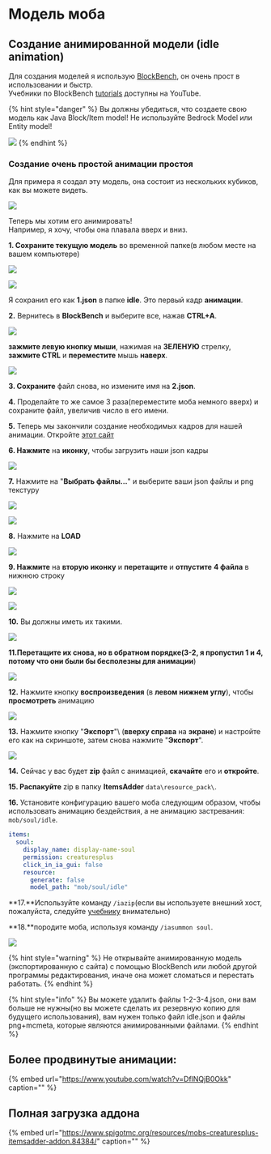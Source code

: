 # Модель моба

## Создание анимированной модели \(idle animation\)

Для создания моделей я использую [BlockBench](https://blockbench.net/), он очень прост в использовании и быстр.  
Учебники по BlockBench [tutorials](https://www.youtube.com/results?search_query=blockbench+tutorial) доступны на YouTube.

{% hint style="danger" %}
Вы должны убедиться, что создаете свою модель как Java Block/Item model! Не используйте Bedrock Model или Entity model!

![](../../../../../.gitbook/assets/immagine%20%2889%29%20%287%29.png)
{% endhint %}

### Создание очень простой анимации простоя

Для примера я создал эту модель, она состоит из нескольких кубиков, как вы можете видеть.

![](../../../../../.gitbook/assets/immagine%20%2857%29.png)

Теперь мы хотим его анимировать!  
Например, я хочу, чтобы она плавала вверх и вниз.

**1. Сохраните текущую модель** во временной папке\(в любом месте на вашем компьютере\)

![](../../../../../.gitbook/assets/immagine%20%2887%29.png)

![](../../../../../.gitbook/assets/immagine%20%2882%29.png)

Я сохранил его как **1.json** в папке **idle**. Это первый кадр **анимации**.

**2.** Вернитесь в **BlockBench** и выберите все, нажав **CTRL+A**.

![](../../../../../.gitbook/assets/immagine%20%2878%29.png)

**зажмите левую кнопку мыши**, нажимая на **ЗЕЛЕНУЮ** стрелку, **зажмите CTRL** и **переместите** мышь **наверх**.

![](../../../../../.gitbook/assets/immagine%20%2862%29.png)

**3. Сохраните** файл снова, но измените имя на **2.json**.

**4.** Проделайте то же самое 3 раза\(переместите моба немного вверх\) и сохраните файл, увеличив число в его имени.

**5.** Теперь мы закончили создание необходимых кадров для нашей анимации. Откройте [этот сайт](https://lonedev6.github.io/animated-models/)

**6. Нажмите** на **иконку**, чтобы загрузить наши json кадры

![](../../../../../.gitbook/assets/immagine%20%2880%29.png)

**7.** Нажмите на "**Выбрать файлы...**" и выберите ваши json файлы и png текстуру

![](../../../../../.gitbook/assets/immagine%20%2814%29.png)

![](../../../../../.gitbook/assets/immagine%20%2873%29.png)

**8.** Нажмите на **LOAD**

![](../../../../../.gitbook/assets/immagine%20%2883%29.png)

**9. Нажмите** на **вторую иконку** и **перетащите** и **отпустите** **4 файла** в нижнюю строку

![](../../../../../.gitbook/assets/immagine%20%2879%29.png)

![](../../../../../.gitbook/assets/immagine%20%2861%29.png)

**10.** Вы должны иметь их такими.

![](../../../../../.gitbook/assets/immagine%20%2874%29.png)

**11.**Перетащите их снова, но в обратном порядке\(3-2**, я пропустил 1 и 4, потому что они были бы бесполезны для анимации**\)

![](../../../../../.gitbook/assets/immagine%20%2885%29.png)

**12.** Нажмите кнопку **воспроизведения** \(в **левом нижнем углу**\), чтобы **просмотреть** анимацию

![](https://i.imgur.com/zslbD0G.gif)

**13.** Нажмите кнопку "**Экспорт**"\ (**вверху справа** на **экране**\) и настройте его как на скриншоте, затем снова нажмите "**Экспорт**".

![](../../../../../.gitbook/assets/immagine%20%2866%29.png)

**14.** Сейчас у вас будет **zip** файл с анимацией, **скачайте** его и **откройте**.

**15. Распакуйте** zip в папку **ItemsAdder** `data\resource_pack\`.

**16.** Установите конфигурацию вашего моба следующим образом, чтобы использовать анимацию бездействия, а не анимацию застревания: ``mob/soul/idle``.

```yaml
items:
  soul:
    display_name: display-name-soul
    permission: creaturesplus
    click_in_ia_gui: false
    resource:
      generate: false
      model_path: "mob/soul/idle"
```

**17.**Используйте команду `/iazip`\(если вы используете внешний хост, пожалуйста, следуйте [учебнику](../../../../../resourcepack-hosting/) внимательно\)

**18.**породите моба, используя команду `/iasummon soul`.

![](https://i.imgur.com/1tljgbv.gif)

{% hint style="warning" %}
Не открывайте анимированную модель \(экспортированную с сайта\) с помощью BlockBench или любой другой программы редактирования, иначе она может сломаться и перестать работать.
{% endhint %}

{% hint style="info" %}
Вы можете удалить файлы 1-2-3-4.json, они вам больше не нужны\(но вы можете сделать их резервную копию для будущего использования\), вам нужен только файл idle.json и файлы png+mcmeta, которые являются анимированными файлами.
{% endhint %}

## Более продвинутые анимации:

{% embed url="https://www.youtube.com/watch?v=DflNQjB0Okk" caption="" %}

## Полная загрузка аддона

{% embed url="https://www.spigotmc.org/resources/mobs-creaturesplus-itemsadder-addon.84384/" caption="" %}

